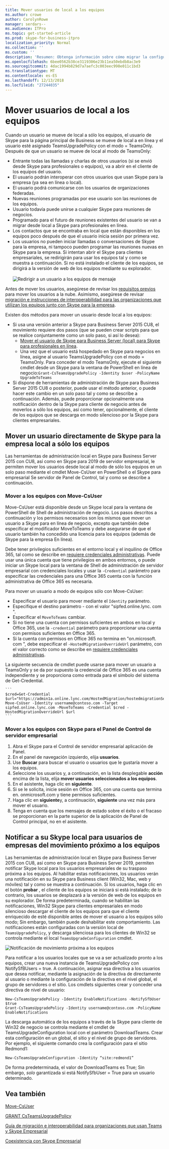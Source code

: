 ```yaml
---
title: Mover usuarios de local a los equipos
ms.author: crowe
author: CarolynRowe
manager: serdars--
ms.audience: ITPro
ms.topic: get-started-article
ms.prod: skype-for-business-itpro
localization_priority: Normal
ms.collection: ''
ms.custom: ''
description: 'Resumen: Obtenga información sobre cómo migrar la configuración de usuario y mover los usuarios a los equipos.'
ms.openlocfilehash: 6bee0562b38ce3119306e23b11ea50ebdb8ac3e9
ms.sourcegitcommit: 4dac1994b829d7a7aefc3c003eec998e011c1bd3
ms.translationtype: MT
ms.contentlocale: es-ES
ms.lasthandoff: 12/13/2018
ms.locfileid: "27244035"
---
```

# <a name="move-users-from-on-premises-to-teams"></a>Mover usuarios de local a los equipos

Cuando un usuario se mueve de local a sólo los equipos, el usuario de Skype para la página principal de Business se mueve de local a en línea y el usuario esté asignado TeamsUpgradePolicy con el modo = TeamsOnly.  Después de que un usuario se mueve de local al modo de TeamsOnly:

- Entrante todas las llamadas y charlas de otros usuarios (si se envió desde Skype para profesionales o equipos), va a abrir en el cliente de los equipos del usuario.
- El usuario podrán interoperar con otros usuarios que usan Skype para la empresa (ya sea en línea o local). 
- El usuario podrá comunicarse con los usuarios de organizaciones federadas.
- Nuevas reuniones programadas por ese usuario son las reuniones de los equipos.
- Usuario todavía puede unirse a cualquier Skype para reuniones de negocios.
- Programado para el futuro de reuniones existentes del usuario se van a migrar desde local a Skype para profesionales en línea.
- Los contactos que se encontraba en local que están disponibles en los equipos poco después de que el usuario inicia sesión por primera vez.
- Los usuarios no pueden iniciar llamadas o conversaciones de Skype para la empresa, ni tampoco pueden programar las reuniones nuevas en Skype para la empresa. Si intentan abrir el Skype para clientes empresariales, se redirigirán para usar los equipos tal y como se muestra a continuación. Si no está instalado el cliente de los equipos, se dirigirá a la versión de web de los equipos mediante su explorador.<br><br>
    ![Redirigir a un usuario a los equipos de mensaje](../media/go-to-teams-page.png)

Antes de mover los usuarios, asegúrese de revisar los [requisitos previos](move-users-between-on-premises-and-cloud.md#prerequisites) para mover los usuarios a la nube. Asimismo, asegúrese de revisar [migración e instrucciones de interoperabilidad para las organizaciones que utilizan los equipos junto con Skype para la empresa](/microsoftteams/migration-interop-guidance-for-teams-with-skype).

Existen dos métodos para mover un usuario desde local a los equipos:

- Si usa una versión anterior a Skype para Business Server 2015 CU8, el movimiento requiere dos pasos (que se pueden crear scripts para que se realice conjuntamente como un solo paso, si así lo desea):
    - [Mover el usuario de Skype para Business Server (local) para Skype para profesionales en línea](move-users-from-on-premises-to-skype-for-business-online.md).
    - Una vez que el usuario está hospedado en Skype para negocios en línea, asigne al usuario TeamsUpgradePolicy con el modo = TeamsOnly. Para conceder el modo TeamsOnly, ejecute el siguiente cmdlet desde un Skype para la ventana de PowerShell en línea de negocio:`Grant-CsTeamsUpgradePolicy -Identity $user -PolicyName UpgradeToTeams`
- Si dispone de herramientas de administración de Skype para Business Server 2015 CU8 o posterior, puede usar el método anterior, o puede hacer este cambio en un solo paso tal y como se describe a continuación. Además, puede proporcionar opcionalmente una notificación dentro de la Skype para cliente de negocio antes de moverlos a sólo los equipos, así como tener, opcionalmente, el cliente de los equipos que se descarga en modo silencioso por la Skype para clientes empresariales.

## <a name="move-a-user-directly-from-skype-for-business-on-premises-to-teams-only"></a>Mover un usuario directamente de Skype para la empresa local a sólo los equipos

Las herramientas de administración local en Skype para Business Server 2015 con CU8, así como en Skype para 2019 de servidor empresarial, le permiten mover los usuarios desde local al modo de sólo los equipos en un solo paso mediante el cmdlet Move-CsUser en PowerShell o el Skype para empresarial Se servidor de Panel de Control, tal y como se describe a continuación.

### <a name="move-to-teams-using-move-csuser"></a>Mover a los equipos con Move-CsUser

Move-CsUser está disponible desde un Skype local para la ventana de PowerShell de Shell de administración de negocio. Los pasos descritos a continuación y los permisos necesarios son los mismos que mover un usuario a Skype para en línea de negocio, excepto que también debe especificar el modificador MoveToTeams y debe asegurarse de que el usuario también ha concedido una licencia para los equipos (además de Skype para la empresa En línea).

Debe tener privilegios suficientes en el entorno local y el inquilino de Office 365, tal como se describe en [requiere credenciales administrativas](move-users-between-on-premises-and-cloud.md#required-administrative-credentials). Puede usar una única cuenta que tiene privilegios en ambos entornos, o puede iniciar un Skype local para la ventana de Shell de administración de servidor empresarial con credenciales locales y usar la `-Credential` parámetro para especificar las credenciales para una Office 365 cuenta con la función administrativa de Office 365 es necesaria.

Para mover un usuario a modo de equipos sólo con Move-CsUser:

- Especificar el usuario para mover mediante el `Identity` parámetro.
- Especifique el destino parámetro - con el valor "sipfed.online.lync. <span>com ".
- Especificar el `MoveToTeams` cambiar.
- Si no tiene una cuenta con permisos suficientes en ambos en local y Office 365, use la `-credential` parámetro para proporcionar una cuenta con permisos suficientes en Office 365.
- Si la cuenta con permisos en Office 365 no termina en "on.microsoft. <span>com ", debe especificar el `-HostedMigrationOverrideUrl` parámetro, con el valor correcto como se describe en [requiere credenciales administrativas](move-users-between-on-premises-and-cloud.md#required-administrative-credentials).

La siguiente secuencia de cmdlet puede usarse para mover un usuario a TeamsOnly y se da por supuesto la credencial de Office 365 es una cuenta independiente y se proporciona como entrada para el símbolo del sistema de Get-Credential.

    ```
    $cred=Get-Credential
    $url="https://admin1a.online.lync.com/HostedMigration/hostedmigrationService.svc"
    Move-CsUser -Identity username@contoso.com -Target sipfed.online.lync.com -MoveToTeams -Credential $cred -HostedMigrationOverrideUrl $url
    ```

### <a name="move-to-teams-using-skype-for-business-server-control-panel"></a>Mover a los equipos con Skype para el Panel de Control de servidor empresarial

1.  Abra el Skype para el Control de servidor empresarial aplicación de Panel.
2.  En el panel de navegación izquierdo, elija **usuarios**.
3.  Use **Buscar** para buscar el usuario o usuarios que le gustaría mover a los equipos.
4.  Seleccione los usuarios y, a continuación, en la lista desplegable **acción** encima de la lista, elija **mover usuarios seleccionados a los equipos**.
5.  En el asistente, haga clic en **siguiente**.
6.  Si se le solicita, inicie sesión en Office 365, con una cuenta que termina en. onmicrosoft.com y tiene permisos suficientes.
7.  Haga clic en **siguiente**y, a continuación, **siguiente** una vez más para mover el usuario.
8. Tenga en cuenta que los mensajes de estado sobre el éxito o el fracaso se proporcionan en la parte superior de la aplicación de Panel de Control principal, no en el asistente.

## <a name="notify-your-skype-for-business-on-premises-users-of-the-upcoming-move-to-teams"></a>Notificar a su Skype local para usuarios de empresas del movimiento próximo a los equipos

Las herramientas de administración local en Skype para Business Server 2015 con CU8, así como en Skype para Business Server 2019, permiten notificar Skype local para los usuarios empresariales de su traspaso próxima a los equipos. Al habilitar estas notificaciones, los usuarios verán una notificación en su Skype para Business client (Win32, Mac, web y móviles) tal y como se muestra a continuación. Si los usuarios, haga clic en el botón **probar** , el cliente de los equipos se iniciará si está instalado; de lo contrario, los usuarios se desplazará a la versión de web de los equipos en su explorador. De forma predeterminada, cuando se habilitan las notificaciones, Win32 Skype para clientes empresariales en modo silencioso descargar el cliente de los equipos para que el cliente enriquecido de esté disponible antes de mover el usuario a los equipos sólo modo; Sin embargo, también puede deshabilitar este comportamiento.  Las notificaciones están configuradas con la versión local de `TeamsUpgradePolicy`, y descarga silenciosa para los clientes de Win32 se controla mediante el local `TeamsUpgradeConfiguration` cmdlet.

![Notificación de movimiento próxima a los equipos](../media/teams-upgrade-notification.png)

Para notificar a los usuarios locales que se va a ser actualizado pronto a los equipos, crear una nueva instancia de TeamsUpgradePolicy con NotifySfBUsers = true. A continuación, asignar esa directiva a los usuarios que desea notificar, mediante la asignación de la directiva de directamente al usuario o mediante la configuración de la directiva en el nivel global, el grupo de servidores o el sitio. Los cmdlets siguientes crear y conceder una directiva de nivel de usuario:

```
New-CsTeamsUpgradePolicy -Identity EnableNotifications -NotifySfbUser $true 
Grant-CsTeamsUpgradePolicy -Identity username@contoso.com -PolicyName EnableNotifications
```

La descarga automática de los equipos a través de la Skype para cliente de Win32 de negocio se controla mediante el cmdlet de TeamsUpgradeConfiguration local con el parámetro DownloadTeams. Crear esta configuración en un global, el sitio y el nivel de grupo de servidores. Por ejemplo, el siguiente comando crea la configuración para el sitio Redmond1:

`New-CsTeamsUpgradeConfiguration -Identity “site:redmond1”`

De forma predeterminada, el valor de DownloadTeams es True; Sin embargo, *solo* garantizada si está NotifySfbUser = True para un usuario determinado.


## <a name="see-also"></a>Vea también

[Move-CsUser](https://docs.microsoft.com/en-us/powershell/module/skype/move-csuser)

[GRANT CsTeamsUpgradePolicy](https://docs.microsoft.com/en-us/powershell/module/skype/grant-csteamsupgradepolicy
)

[Guía de migración e interoperabilidad para organizaciones que usan Teams y Skype Empresarial](/microsoftteams/migration-interop-guidance-for-teams-with-skype)

[Coexistencia con Skype Empresarial](/microsoftteams/coexistence-chat-calls-presence)
